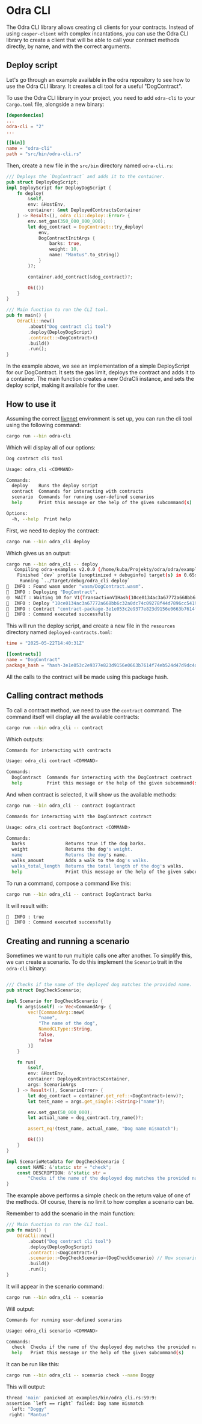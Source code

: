 # Odra CLI
The Odra CLI library allows creating cli clients for your contracts. Instead of using `casper-client` with 
complex incantations, you can use the Odra CLI library to create a client that will be able to call your contract methods
directly, by name, and with the correct arguments.

## Deploy script
Let's go through an example available in the odra repository to see how to use the Odra CLI library.
It creates a cli tool for a useful "DogContract".

To use the Odra CLI library in your project, you need to add `odra-cli` to your `Cargo.toml` file, alongside a new binary:

```toml
[dependencies]
...
odra-cli = "2"
...

[[bin]]
name = "odra-cli"
path = "src/bin/odra-cli.rs"
```

Then, create a new file in the `src/bin` directory named `odra-cli.rs`:

```rust
/// Deploys the `DogContract` and adds it to the container.
pub struct DeployDogScript;
impl DeployScript for DeployDogScript {
    fn deploy(
        &self,
        env: &HostEnv,
        container: &mut DeployedContractsContainer
    ) -> Result<(), odra_cli::deploy::Error> {
        env.set_gas(350_000_000_000);
        let dog_contract = DogContract::try_deploy(
            env,
            DogContractInitArgs {
                barks: true,
                weight: 10,
                name: "Mantus".to_string()
            }
        )?;

        container.add_contract(&dog_contract)?;

        Ok(())
    }
}

/// Main function to run the CLI tool.
pub fn main() {
    OdraCli::new()
        .about("Dog contract cli tool")
        .deploy(DeployDogScript)
        .contract::<DogContract>()
        .build()
        .run();
}
```

In the example above, we see an implementation of a simple DeployScript for our DogContract. It sets the gas limit,
deploys the contract and adds it to a container. The main function creates a new OdraCli instance, and sets the deploy script,
making it available for the user.

## How to use it
Assuming the correct [livenet](../backends/04-livenet.md) environment is set up, you can run the cli tool using the following command:

```bash
cargo run --bin odra-cli
```

Which will display all of our options:

```bash
Dog contract cli tool

Usage: odra_cli <COMMAND>

Commands:
  deploy    Runs the deploy script
  contract  Commands for interacting with contracts
  scenario  Commands for running user-defined scenarios
  help      Print this message or the help of the given subcommand(s)

Options:
  -h, --help  Print help
```

First, we need to deploy the contract:

```bash
cargo run --bin odra_cli deploy
```

Which gives us an output:
```bash
cargo run --bin odra_cli -- deploy
   Compiling odra-examples v2.0.0 (/home/kuba/Projekty/odra/odra/examples)
    Finished `dev` profile [unoptimized + debuginfo] target(s) in 0.65s
     Running `../target/debug/odra_cli deploy`
💁  INFO : Found wasm under "wasm/DogContract.wasm".
💁  INFO : Deploying "DogContract".
🙄  WAIT : Waiting 10 for V1(TransactionV1Hash(10ce0134ac3a67772a668bb6c32a0dc74c09278f44d7896cc5419b8e2b2de33e)).                                                                                          
💁  INFO : Deploy "10ce0134ac3a67772a668bb6c32a0dc74c09278f44d7896cc5419b8e2b2de33e" successfully executed.                                                                                                 
💁  INFO : Contract "contract-package-3e1e053c2e9377e823d9156e0663b7614f74eb524d47d9dc4a621f8cd06a357b" deployed.                                                                                           
💁  INFO : Command executed successfully
```

This will run the deploy script, and create a new file in the `resources` directory named `deployed-contracts.toml`:

```toml
time = "2025-05-22T14:40:31Z"

[[contracts]]
name = "DogContract"
package_hash = "hash-3e1e053c2e9377e823d9156e0663b7614f74eb524d47d9dc4a621f8cd06a357b"
```

All the calls to the contract will be made using this package hash.

## Calling contract methods

To call a contract method, we need to use the `contract` command. The command itself will display all the available contracts:

```bash
cargo run --bin odra_cli -- contract
```
Which outputs:
```bash
Commands for interacting with contracts

Usage: odra_cli contract <COMMAND>

Commands:
  DogContract  Commands for interacting with the DogContract contract
  help         Print this message or the help of the given subcommand(s)
```

And when contract is selected, it will show us the available methods:

```bash 
cargo run --bin odra_cli -- contract DogContract
```

```bash
Commands for interacting with the DogContract contract

Usage: odra_cli contract DogContract <COMMAND>

Commands:
  barks               Returns true if the dog barks.
  weight              Returns the dog's weight.
  name                Returns the dog's name.
  walks_amount        Adds a walk to the dog's walks.
  walks_total_length  Returns the total length of the dog's walks.
  help                Print this message or the help of the given subcommand(s)
```

To run a command, compose a command like this:

```bash
cargo run --bin odra_cli -- contract DogContract barks
```
It will result with:
```bash
💁  INFO : true
💁  INFO : Command executed successfully
```

## Creating and running a scenario

Sometimes we want to run multiple calls one after another. To simplify this, we can create a scenario.
To do this implement the `Scenario` trait in the `odra-cli` binary:

```rust

/// Checks if the name of the deployed dog matches the provided name.
pub struct DogCheckScenario;

impl Scenario for DogCheckScenario {
    fn args(&self) -> Vec<CommandArg> {
        vec![CommandArg::new(
            "name",
            "The name of the dog",
            NamedCLType::String,
            false,
            false
        )]
    }

    fn run(
        &self,
        env: &HostEnv,
        container: DeployedContractsContainer,
        args: ScenarioArgs
    ) -> Result<(), ScenarioError> {
        let dog_contract = container.get_ref::<DogContract>(env)?;
        let test_name = args.get_single::<String>("name")?;

        env.set_gas(50_000_000);
        let actual_name = dog_contract.try_name()?;

        assert_eq!(test_name, actual_name, "Dog name mismatch");

        Ok(())
    }
}

impl ScenarioMetadata for DogCheckScenario {
    const NAME: &'static str = "check";
    const DESCRIPTION: &'static str =
        "Checks if the name of the deployed dog matches the provided name";
}
```

The example above performs a simple check on the return value of one of the methods. 
Of course, there is no limit to how complex a scenario can be.

Remember to add the scenario in the main function:

```rust
/// Main function to run the CLI tool.
pub fn main() {
    OdraCli::new()
        .about("Dog contract cli tool")
        .deploy(DeployDogScript)
        .contract::<DogContract>()
        .scenario::<DogCheckScenario>(DogCheckScenario) // New scenario
        .build()
        .run();
}
```

It will appear in the scenario command:

```bash
cargo run --bin odra_cli -- scenario
```
Will output:
```bash
Commands for running user-defined scenarios

Usage: odra_cli scenario <COMMAND>

Commands:
  check  Checks if the name of the deployed dog matches the provided name
  help   Print this message or the help of the given subcommand(s)
```

It can be run like this:

```bash
cargo run --bin odra_cli -- scenario check --name Doggy
```

This will output:

```bash
thread 'main' panicked at examples/bin/odra_cli.rs:59:9:
assertion `left == right` failed: Dog name mismatch
  left: "Doggy"
 right: "Mantus"
```

